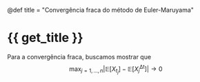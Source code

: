 @def title = "Convergência fraca do método de Euler-Maruyama"

# {{ get_title }}

Para a convergência fraca, buscamos mostrar que
$$
\max_{j=1, \ldots, n} |\mathbb{E}[X_{t_j}] - \mathbb{E}[X_j^{\mathrm{\Delta t}}]| \rightarrow 0
$$